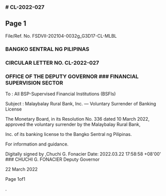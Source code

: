 ### # CL-2022-027

## Page 1

File/Ref. No. FSDVII-202104-0032g_G3D17-CL-MLBL

### BANGKO SENTRAL NG PILIPINAS

### CIRCULAR LETTER NO. CL-2022-027

### OFFICE OF THE DEPUTY GOVERNOR ### FINANCIAL SUPERVISION SECTOR

To : All BSP-Supervised Financial Institutions (BSFIs)

Subject : Malaybalay Rural Bank, Inc. — Voluntary Surrender of Banking License

The Monetary Board, in its Resolution No. 336 dated 10 March 2022, approved the voluntary surrender by the Malaybalay Rural Bank,

Inc. of its banking license to the Bangko Sentral ng Pilipinas.

For information and guidance.

Digitally signed by ,Chuchi G. Fonacier Date: 2022.03.22 17:58:58 +08'00' ### CHUCHI G. FONACIER Deputy Governor

22 March 2022

Page 1of1

. 